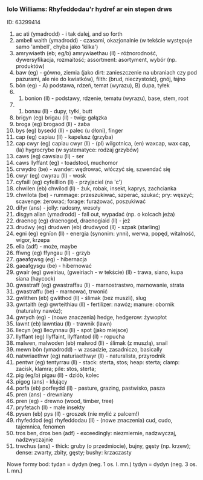 ### Iolo Williams: Rhyfeddodau'r hydref ar ein stepen drws
[//]: #()
ID: 63299414

1. ac ati (ymadrodd) - i tak dalej, and so forth
1. ambell waith (ymadrodd) - czasami, okazjonalnie (w tekście występuje samo 'ambell', chyba jako 'kilka')
1. amrywiaeth (eb; eg/b) amrywiaethau (ll) - różnorodność, dywersyfikacja, rozmaitość; assortment: asortyment, wybór (np. produktów)
1. baw (eg) - gówno, ziemia (jako dirt: zanieszczenie na ubraniach czy pod pazurami, ale nie do kwiatków), filth: (brud, nieczystość), gnój, łajno
1. bôn (eg) - A) podstawa, rdzeń, temat (wyrazu), B) dupa, tyłek
1. 1. bonion (ll) - podstawy, rdzenie, tematu (wyrazu), base, stem, root
1. 1. bonau (ll) - dupy, tyłki, butt
1. brigyn (eg) brigau (ll) - twig: gałązka
1. broga (eg) brogaod (ll) - żaba
1. bys (eg) bysedd (ll) - palec (u dłoni), finger
1. cap (eg) capiau (ll) - kapelusz (grzyba)
1. cap cwyr (eg) capiau cwyr (ll) - (pl) wilgotnica, (en) waxcap, wax cap, (la) hygrocrybe (w systematyce: rodzaj grzybów)
1. caws (eg) cawsiau (ll) - ser
1. caws llyffant (eg) - toadstool, muchomor
1. crwydro (be) - wander: wędrować, włóczyć się, szwendać się
1. cwyr (eg) cwyrau (ll) - wosk
1. cyfaill (eg) cyfeillion (ll) - przyjaciel (na 'c')
1. chwilen (eb) chwilod (ll) - żuk, robak, insekt, kaprys, zachcianka
1. chwilota (be) - rummage: przeszukiwać, szperać, szukać; pry: węszyć; scavenge: żerować; forage: furażować, poszukiwać
1. difyr (ans) - jolly: radosny, wesoły
1. disgyn allan (ymadrodd) - fall out, wypadać (np. o kolcach jeża)
1. draenog (eg) draenogod, draenogiaid (ll) - jeż
1. drudwy (eg) drudwen (eb) drudwyod (ll) - szpak (starling)
1. egni (eg) egnïon (ll) - energia (synonim: ynni), werwa, popęd, witalność, wigor, krzepa
1. ella (adf) - może, maybe
1. ffwng (eg) ffyngau (ll) - grzyb
1. gaeafgwsg (eg) - hibernacja
1. gaeafgysgu (be) - hibernować
1. gwair (eg) gweiriau, (gweiriach - w tekście) (ll) - trawa, siano, kupa siana (haycock)
1. gwastraff (eg) gwastraffau (ll) - marnostrastwo, marnowanie, strata
1. gwastraffu (be) - marnować, trwonić
1. gwlithen (eb) gwlithod (ll) - ślimak (bez muszli), slug
1. gwrtaith (eg) gwrteithiau (ll) - fertilizer: nawóz; manure: obornik (naturalny nawóz);
1. gwrych (eg) - (nowe znaczenia) hedge, hedgerow: żywopłot
1. lawnt (eb) lawntiau (ll) - trawnik (lawn)
1. llecyn (eg) llecynnau (ll) - spot (jako miejsce)
1. llyffant (eg) llyffaint, llyffantod (ll) - ropucha
1. malwen, malwoden (eb) malwod (ll) - ślimak (z muszlą), snail
1. mewn bôn (ymadrodd) - w zasadzie, zasadniczo, basically
1. natwriaethwr (eg) naturiaethwyr (ll) - naturalista, przyrodnik
1. pentwr (eg) tentyrrau (ll) - stack: sterta, stos; heap: sterta; clamp: zacisk, klamra; pile: stos, sterta;
1. pig (eg/b) pigau (ll) - dziób, kolec
1. pigog (ans) - kłujący
1. porfa (eb) porfeydd (ll) - pasture, grazing, pastwisko, pasza
1. pren (ans) - drewniany
1. pren (eg) - drewno (wood, timber, tree)
1. pryfetach (ll) - małe insekty
1. pysen (eb) pys (ll) - groszek (nie mylić z palcem!)
1. rhyfeddod (eg) rhyfeddodau (ll) - (nowe znaczenia) cud, cudo, tajemnica, fenomen
1. tros ben, dros ben (adf) - exceedingly: niezmiernie, nadzwyczaj, nadzwyczajnie
1. trwchus (ans) - thick: gruby (o przedmiocie), bujny, gęsty (np. krzew); dense: zwarty, zbity, gęsty; bushy: krzaczasty

Nowe formy bod:
tydan = dydyn (neg. 1 os. l. mn.)
tydyn = dydyn (neg. 3 os. l. mn.)